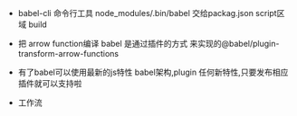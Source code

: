 - babel-cli  命令行工具
    node_modules/.bin/babel
    交给packag.json script区域
    build

- 把 arrow function编译
    babel 是通过插件的方式 来实现的@babel/plugin-transform-arrow-functions

- 有了babel可以使用最新的js特性
    babel架构,plugin 任何新特性,只要发布相应插件就可以支持啦
- 工作流